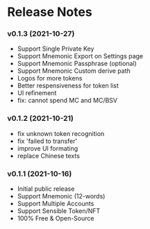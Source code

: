 
# Release Notes

### v0.1.3 (2021-10-27)

- Support Single Private Key 
- Support Mnemonic Export on Settings page
- Support Mnemonic Passphrase (optional)
- Support Mnemonic Custom derive path
- Logos for more tokens
- Better respensiveness for token list
- UI refinement
- fix: cannot spend MC and MC/BSV 

### v0.1.2 (2021-10-21)

- fix unknown token recognition
- fix 'failed to transfer' 
- improve UI formating
- replace Chinese texts

### v0.1.1 (2021-10-16)

- Initial public release
- Support Mnemonic (12-words) 
- Support Multiple Accounts
- Support Sensible Token/NFT
- 100% Free & Open-Source

